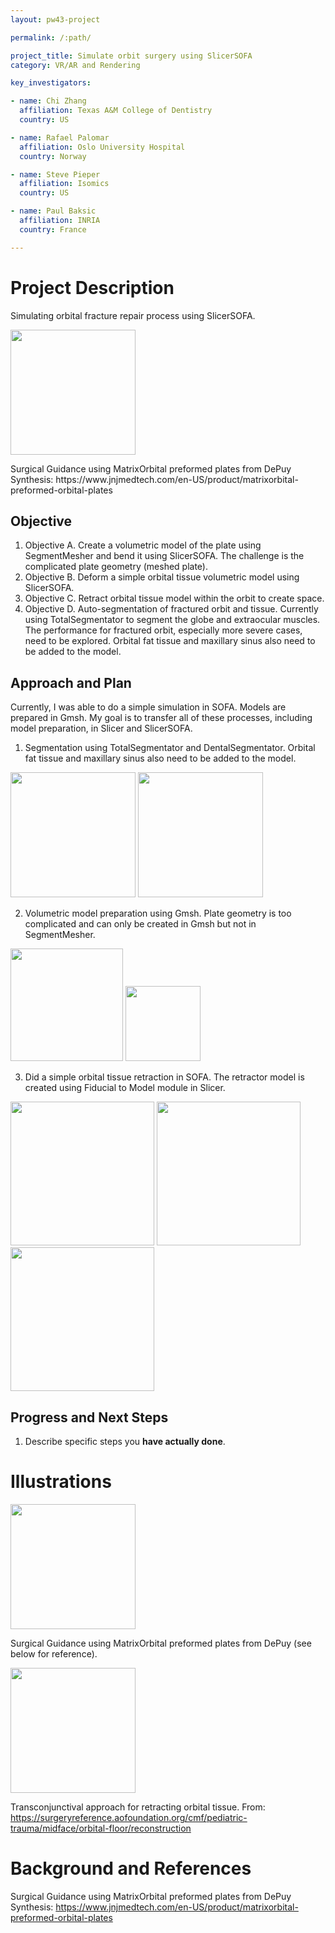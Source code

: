 ```yaml
---
layout: pw43-project

permalink: /:path/

project_title: Simulate orbit surgery using SlicerSOFA
category: VR/AR and Rendering

key_investigators:

- name: Chi Zhang
  affiliation: Texas A&M College of Dentistry
  country: US

- name: Rafael Palomar
  affiliation: Oslo University Hospital
  country: Norway

- name: Steve Pieper
  affiliation: Isomics
  country: US

- name: Paul Baksic
  affiliation: INRIA
  country: France

---
```


# Project Description

<!-- Add a short paragraph describing the project. -->


Simulating orbital fracture repair process using SlicerSOFA.
<p>
<img src="https://github.com/user-attachments/assets/5c46f298-f059-4c4c-8114-4f21906f9dd2" width="200"/><br>
</p>
Surgical Guidance using MatrixOrbital preformed plates from DePuy Synthesis: https://www.jnjmedtech.com/en-US/product/matrixorbital-preformed-orbital-plates



## Objective

<!-- Describe here WHAT you would like to achieve (what you will have as end result). -->


1. Objective A. Create a volumetric model of the plate using SegmentMesher and bend it using SlicerSOFA. The challenge is the complicated plate geometry (meshed plate).
2. Objective B. Deform a simple orbital tissue volumetric model using SlicerSOFA.
3. Objective C. Retract orbital tissue model within the orbit to create space.
4. Objective D. Auto-segmentation of fractured orbit and tissue. Currently using TotalSegmentator to segment the globe and extraocular muscles. The performance for fractured orbit, especially more severe cases, need to be explored. Orbital fat tissue and maxillary sinus also need to be added to the model.




## Approach and Plan

<!-- Describe here HOW you would like to achieve the objectives stated above. -->

Currently, I was able to do a simple simulation in SOFA. Models are prepared in Gmsh. My goal is to transfer all of these processes, including model preparation, in Slicer and SlicerSOFA.
1. Segmentation using TotalSegmentator and DentalSegmentator. Orbital fat tissue and maxillary sinus also need to be added to the model.
<p>
<img src="https://github.com/user-attachments/assets/8cf719a4-304b-4ac8-a010-23bd5f6b91b8" width="200"/>
<img src="https://github.com/user-attachments/assets/90be9429-97d6-451e-b9c7-5f9a85c7d32c" width="200"/>
</p>

2. Volumetric model preparation using Gmsh. Plate geometry is too complicated and can only be created in Gmsh but not in SegmentMesher. 
<p>
<img src="https://github.com/user-attachments/assets/334e7775-2bdf-437e-862e-06465ebb1f42" width="180"/>
<img src="https://github.com/user-attachments/assets/c950c1df-d0be-4a2d-a1e6-c9d80ed9c50f" width="120"/>
</p>

3. Did a simple orbital tissue retraction in SOFA. The retractor model is created using Fiducial to Model module in Slicer.
<p>
<img src="https://github.com/user-attachments/assets/15d09c71-796f-4a31-9087-afc68fade26d" width="230"/>
<img src="https://github.com/user-attachments/assets/f8ca83fe-7308-4d63-8e35-405ba2aa5f25" width="230"/>
<img src="https://github.com/user-attachments/assets/096e04fa-53be-4f08-b786-4e4b5ffcc7bf" width="230"/>
</p>



## Progress and Next Steps

<!-- Update this section as you make progress, describing of what you have ACTUALLY DONE.
     If there are specific steps that you could not complete then you can describe them here, too. -->


1. Describe specific steps you **have actually done**.




# Illustrations

<!-- Add pictures and links to videos that demonstrate what has been accomplished. -->

<img src="https://github.com/user-attachments/assets/5c46f298-f059-4c4c-8114-4f21906f9dd2" width="200"/>

Surgical Guidance using MatrixOrbital preformed plates from DePuy (see below for reference).


<img src="https://github.com/user-attachments/assets/66a054ca-7751-4fe7-8c82-94ab1da61509" width="200"/>

Transconjunctival approach for retracting orbital tissue. From: https://surgeryreference.aofoundation.org/cmf/pediatric-trauma/midface/orbital-floor/reconstruction




# Background and References

<!-- If you developed any software, include link to the source code repository.
     If possible, also add links to sample data, and to any relevant publications. -->


Surgical Guidance using MatrixOrbital preformed plates from DePuy Synthesis: https://www.jnjmedtech.com/en-US/product/matrixorbital-preformed-orbital-plates


